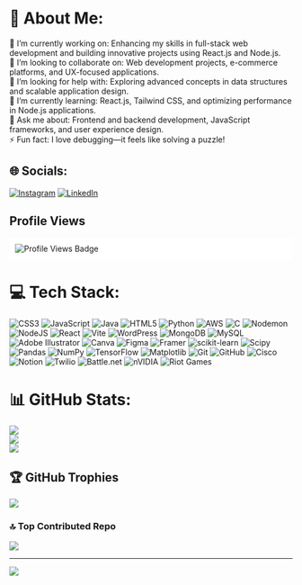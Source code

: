 # 💫 About Me:
🔭 I’m currently working on: Enhancing my skills in full-stack web development and building innovative projects using React.js and Node.js.<br>👯 I’m looking to collaborate on: Web development projects, e-commerce platforms, and UX-focused applications.<br>🤝 I’m looking for help with: Exploring advanced concepts in data structures and scalable application design.<br>🌱 I’m currently learning: React.js, Tailwind CSS, and optimizing performance in Node.js applications.<br>💬 Ask me about: Frontend and backend development, JavaScript frameworks, and user experience design.<br>⚡ Fun fact: I love debugging—it feels like solving a puzzle!


## 🌐 Socials:
[![Instagram](https://img.shields.io/badge/Instagram-%23E4405F.svg?logo=Instagram&logoColor=white)](https://www.instagram.com/ig___nikkkk/) [![LinkedIn](https://img.shields.io/badge/LinkedIn-%230077B5.svg?logo=linkedin&logoColor=white)](https://linkedin.com/in/linkedin.com/in/nikhil-patil-193b99341) 

## Profile Views
  <div align="left" style="background-color: #ffffff; padding: 10px;">
    <img src="https://komarev.com/ghpvc/?username=nikpatil2123&label=Profile%20Views&color=2274c7&style=for-the-badge"
      alt="Profile Views Badge" />
  </div>
  
# 💻 Tech Stack:
![CSS3](https://img.shields.io/badge/css3-%231572B6.svg?style=plastic&logo=css3&logoColor=white) ![JavaScript](https://img.shields.io/badge/javascript-%23323330.svg?style=plastic&logo=javascript&logoColor=%23F7DF1E) ![Java](https://img.shields.io/badge/java-%23ED8B00.svg?style=plastic&logo=openjdk&logoColor=white) ![HTML5](https://img.shields.io/badge/html5-%23E34F26.svg?style=plastic&logo=html5&logoColor=white) ![Python](https://img.shields.io/badge/python-3670A0?style=plastic&logo=python&logoColor=ffdd54) ![AWS](https://img.shields.io/badge/AWS-%23FF9900.svg?style=plastic&logo=amazon-aws&logoColor=white) ![C](https://img.shields.io/badge/c-%2300599C.svg?style=plastic&logo=c&logoColor=white) ![Nodemon](https://img.shields.io/badge/NODEMON-%23323330.svg?style=plastic&logo=nodemon&logoColor=%BBDEAD) ![NodeJS](https://img.shields.io/badge/node.js-6DA55F?style=plastic&logo=node.js&logoColor=white) ![React](https://img.shields.io/badge/react-%2320232a.svg?style=plastic&logo=react&logoColor=%2361DAFB) ![Vite](https://img.shields.io/badge/vite-%23646CFF.svg?style=plastic&logo=vite&logoColor=white) ![WordPress](https://img.shields.io/badge/WordPress-%23117AC9.svg?style=plastic&logo=WordPress&logoColor=white) ![MongoDB](https://img.shields.io/badge/MongoDB-%234ea94b.svg?style=plastic&logo=mongodb&logoColor=white) ![MySQL](https://img.shields.io/badge/mysql-4479A1.svg?style=plastic&logo=mysql&logoColor=white) ![Adobe Illustrator](https://img.shields.io/badge/adobe%20illustrator-%23FF9A00.svg?style=plastic&logo=adobe%20illustrator&logoColor=white) ![Canva](https://img.shields.io/badge/Canva-%2300C4CC.svg?style=plastic&logo=Canva&logoColor=white) ![Figma](https://img.shields.io/badge/figma-%23F24E1E.svg?style=plastic&logo=figma&logoColor=white) ![Framer](https://img.shields.io/badge/Framer-black?style=plastic&logo=framer&logoColor=blue) ![scikit-learn](https://img.shields.io/badge/scikit--learn-%23F7931E.svg?style=plastic&logo=scikit-learn&logoColor=white) ![Scipy](https://img.shields.io/badge/SciPy-%230C55A5.svg?style=plastic&logo=scipy&logoColor=%white) ![Pandas](https://img.shields.io/badge/pandas-%23150458.svg?style=plastic&logo=pandas&logoColor=white) ![NumPy](https://img.shields.io/badge/numpy-%23013243.svg?style=plastic&logo=numpy&logoColor=white) ![TensorFlow](https://img.shields.io/badge/TensorFlow-%23FF6F00.svg?style=plastic&logo=TensorFlow&logoColor=white) ![Matplotlib](https://img.shields.io/badge/Matplotlib-%23ffffff.svg?style=plastic&logo=Matplotlib&logoColor=black) ![Git](https://img.shields.io/badge/git-%23F05033.svg?style=plastic&logo=git&logoColor=white) ![GitHub](https://img.shields.io/badge/github-%23121011.svg?style=plastic&logo=github&logoColor=white) ![Cisco](https://img.shields.io/badge/cisco-%23049fd9.svg?style=plastic&logo=cisco&logoColor=black) ![Notion](https://img.shields.io/badge/Notion-%23000000.svg?style=plastic&logo=notion&logoColor=white) ![Twilio](https://img.shields.io/badge/Twilio-F22F46?style=plastic&logo=Twilio&logoColor=white) ![Battle.net](https://img.shields.io/badge/battle.net-%2300AEFF.svg?style=plastic&logo=battle.net&logoColor=white) ![nVIDIA](https://img.shields.io/badge/nVIDIA-%2376B900.svg?style=plastic&logo=nVIDIA&logoColor=white) ![Riot Games](https://img.shields.io/badge/riotgames-D32936.svg?style=plastic&logo=riotgames&logoColor=white)
# 📊 GitHub Stats:
![](https://github-readme-stats.vercel.app/api?username=nikpatil2123&theme=dark&hide_border=false&include_all_commits=true&count_private=false)<br/>
![](https://github-readme-streak-stats.herokuapp.com/?user=nikpatil2123&theme=dark&hide_border=false)<br/>
![](https://github-readme-stats.vercel.app/api/top-langs/?username=nikpatil2123&theme=dark&hide_border=false&include_all_commits=true&count_private=false&layout=compact)

## 🏆 GitHub Trophies
![](https://github-profile-trophy.vercel.app/?username=nikpatil2123&theme=radical&no-frame=false&no-bg=false&margin-w=4)

### 🔝 Top Contributed Repo
![](https://github-contributor-stats.vercel.app/api?username=nikpatil2123&limit=5&theme=dark&combine_all_yearly_contributions=true)

---
[![](https://visitcount.itsvg.in/api?id=nikpatil2123&icon=0&color=0)](https://visitcount.itsvg.in)

